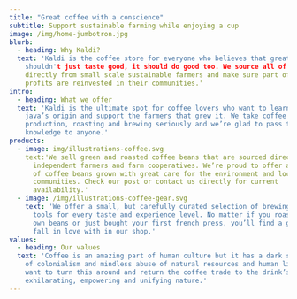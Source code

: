 ```yaml
---
title: "Great coffee with a conscience"
subtitle: Support sustainable farming while enjoying a cup
image: /img/home-jumbotron.jpg
blurb:
  - heading: Why Kaldi?
  text: 'Kaldi is the coffee store for everyone who believes that great coffee
    shouldn't just taste good, it should do good too. We source all of our beans
    directly from small scale sustainable farmers and make sure part of the
    profits are reinvested in their communities.'
intro:
  - heading: What we offer
  text: 'Kaldi is the ultimate spot for coffee lovers who want to learn about their
    java’s origin and support the farmers that grew it. We take coffee
    production, roasting and brewing seriously and we’re glad to pass that
    knowledge to anyone.'
products:
  - image: img/illustrations-coffee.svg
    text:'We sell green and roasted coffee beans that are sourced directly from
      independent farmers and farm cooperatives. We’re proud to offer a variety
      of coffee beans grown with great care for the environment and local
      communities. Check our post or contact us directly for current
      availability.'
  - image: /img/illustrations-coffee-gear.svg
    text: 'We offer a small, but carefully curated selection of brewing gear and
      tools for every taste and experience level. No matter if you roast your
      own beans or just bought your first french press, you’ll find a gadget to
      fall in love with in our shop.'
values:
  - heading: Our values
  text: 'Coffee is an amazing part of human culture but it has a dark side too – one
    of colonialism and mindless abuse of natural resources and human lives. We
    want to turn this around and return the coffee trade to the drink’s
    exhilarating, empowering and unifying nature.'
---
```

